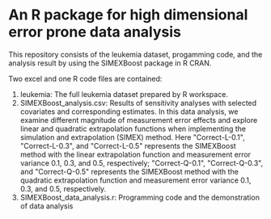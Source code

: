 # An R package for high dimensional error prone data analysis
This repository consists of the leukemia dataset, progamming code, and the analysis result by using the SIMEXBoost package in R CRAN.

Two excel and one R code files are contained:
1. leukemia: The full leukemia dataset prepared by R workspace.
2. SIMEXBoost_analysis.csv: Results of sensitivity analyses with selected covariates and corresponding estimates. In this data analysis, we examine different magnitude of measurement error effects and explore linear and quadratic extrapolation functions when implementing the simulation and extrapolation (SIMEX) method. Here "Correct-L-0.1", "Correct-L-0.3", and "Correct-L-0.5" represents the SIMEXBoost method with the linear extrapolation function and measurement error variance 0.1, 0.3, and 0.5, respectively; "Correct-Q-0.1", "Correct-Q-0.3", and "Correct-Q-0.5" represents the SIMEXBoost method with the quadratic extrapolation function and measurement error variance 0.1, 0.3, and 0.5, respectively.
3. SIMEXBoost_data_analysis.r: Programming code and the demonstration of data analysis
